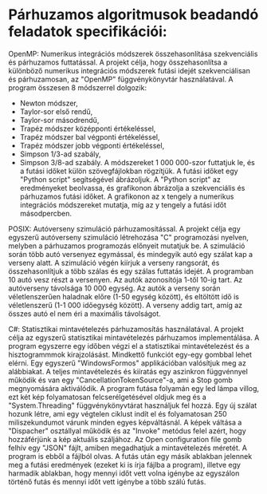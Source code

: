 # Párhuzamos algoritmusok beadandó feladatok specifikációi:

OpenMP: Numerikus integrációs módszerek összehasonlítása szekvenciális és párhuzamos futtatással. A projekt célja, hogy összehasonlítsa a különböző numerikus integrációs módszerek futási idejét szekvenciálisan és párhuzamosan, az "OpenMP" függvénykönyvtár használatával.
A program összesen 8 módszerrel dolgozik:
- Newton módszer,
- Taylor-sor első rendű,
- Taylor-sor másodrendű,
- Trapéz módszer középponti értékeléssel,
- Trapéz módszer bal végponti értékeléssel,
- Trapéz módszer jobb végponti értékeléssel,
- Simpson 1/3-ad szabály,
- Simpson 3/8-ad szabály. A módszereket 1 000 000-szor futtatjuk le, és a futási időket külön szövegfájlokban rögzítjük. A futási időket egy "Python script" segítségével ábrázoljuk. A "Python script" az eredményeket beolvassa, és grafikonon ábrázolja a szekvenciális és párhuzamos futási időket. A grafikonon az x tengely a numerikus integrációs módszereket mutatja, míg az y tengely a futási időt másodpercben.

POSIX: Autóverseny szimuláció párhuzamosítással. A projekt célja egy egyszerű autóverseny szimuláció létrehozása "C" programozási nyelven, melyben a párhuzamos programozás előnyeit mutatjuk be. A szimuláció során több autó versenyez egymással, és mindegyik autó egy szálat kap a verseny alatt. A szimuláció végén kiírjuk a verseny rangsorát, és összehasonlítjuk a több szálas és egy szálas futtatás idejét. A programban 10 autó vesz részt a versenyen. Az autók azonosítója 1-től 10-ig tart. Az autóverseny távolsága 10 000 egység. Az autók a verseny során véletlenszerűen haladnak előre (1-50 egység között), és eltöltött idő is véletlenszerű (1-1 000 időegység között). A verseny addig tart, amíg az összes autó el nem éri a maximális távolságot.

C#: Statisztikai mintavételezés párhuzamosítás használatával.
    A projekt célja az egyszerű statisztikai mintavételezés párhuzamos implementálása. A program egyszerre egy időben végzi el a statisztikai mintavételezést és a
    hisztogrammmok kirajzolásást. Mindkettő funkciót egy-egy gombbal lehet elérni. Egy egyszerű "WindowsFormos" applikációban valósítjuk meg az alábbiakat. A teljes mintavételezés és kiíratás egy aszinkron függvénnyel működik és van egy
    "CancellationTokenSource"-a, ami a Stop gomb megnyomására aktiválódik. A program futása folyamán egy led lámpa villog, ezt két kép folyamatosan felcserélgetésével
    oldjuk meg és a "System.Threading" függvénykönyvtárat használjuk fel hozzá. Egy új szálat hozunk létre, ami egy végtelen ciklust indít el és folyamatosan 250
    miliszekundumot várunk minden egyes képváltásnál. A képek váltása a "Dispacher" osztállyal működik és az "Invoke" metódus felel azért, hogy hozzáférjünk a kép aktuális száljához. Az Open configuration file gomb felhív egy "JSON" fájlt, amiben megadhatjuk a mintavételezés méretét. A program is ebből a fájlból olvas. A futás után egy másik ablakban jelennek meg a futási eredmények (ezeket ki is írja fájlba a program), illetve egy harmadik ablakban, hogy mennyi időt vett volna igénybe az egyszálon történő futás és mennyi időt vett igénybe a több szálú futás.
